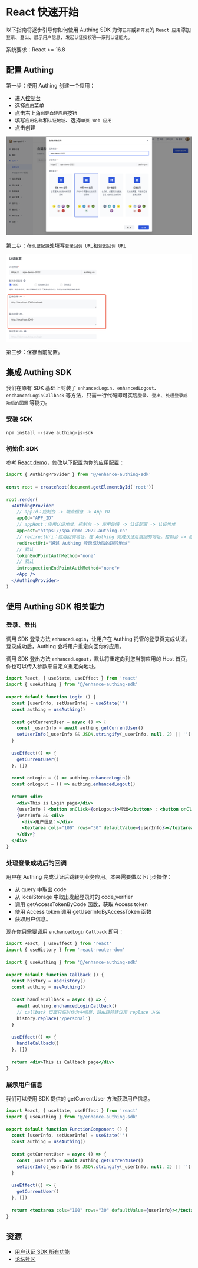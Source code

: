 # React 快速开始

以下指南将逐步引导你如何使用 Authing SDK 为你`已有`或`新开发`的 `React 应用`添加`登录`、`登出`、`展示用户信息`、`发起认证授权`等`一系列认证能力`。

系统要求：React >= 16.8

## 配置 Authing

第一步：使用 Authing 创建一个应用：

- 进入<a href="https://console.authing.cn/" target="blank">控制台</a>
- 选择`应用`菜单
- 点击右上角`创建自建应用`按钮
- 填写`应用名称`和`认证地址`、选择`单页 Web 应用`
- 点击创建

![image](./doc-assets/1.png)

第二步：在`认证配置`处填写`登录回调 URL`和`登出回调 URL`

![image](./doc-assets/2.png)

第三步：保存当前配置。

## 集成 Authing SDK

我们在原有 SDK 基础上封装了 `enhancedLogin`、`enhancedLogout`、`enchancedLoginCallback` 等方法，只需一行代码即可实现`登录`、`登出`、`处理登录成功后的回调` 等能力。

### 安装 SDK

``` shell
npm install --save authing-js-sdk
```

### 初始化 SDK

参考 [React demo](./index.jsx)，修改以下配置为你的应用配置：

``` jsx
import { AuthingProvider } from '@/enhance-authing-sdk'

const root = createRoot(document.getElementById('root'))

root.render(
  <AuthingProvider
    // appId：控制台 -> 端点信息 -> App ID
    appId="APP_ID"
    // appHost：应用认证地址，控制台 -> 应用详情 -> 认证配置 -> 认证地址
    appHost="https://spa-demo-2022.authing.cn"
    // redirectUri：应用回调地址，在 Authing 完成认证后跳回的地址。控制台 -> 应用详情 -> 认证配置 -> 登录回调 URL
    redirectUri="通过 Authing 登录成功后的跳转地址"
    // 默认
    tokenEndPointAuthMethod="none"
    // 默认
    introspectionEndPointAuthMethod="none">
    <App />
  </AuthingProvider>
)
```

## 使用 Authing SDK 相关能力

### 登录、登出

调用 SDK 登录方法 `enhancedLogin`，让用户在 Authing 托管的登录页完成认证。登录成功后，Authing 会将用户重定向回你的应用。

调用 SDK 登出方法 `enhancedLogout`，默认将重定向到您当前应用的 Host 首页，你也可以传入参数来自定义重定向地址。

``` jsx
import React, { useState, useEffect } from 'react'
import { useAuthing } from '@/enhance-authing-sdk'

export default function Login () {
  const [userInfo, setUserInfo] = useState('')
  const authing = useAuthing()

  const getCurrentUser = async () => {
    const _userInfo = await authing.getCurrentUser()
    setUserInfo(_userInfo && JSON.stringify(_userInfo, null, 2) || '')
  }

  useEffect(() => {
    getCurrentUser()
  }, [])

  const onLogin = () => authing.enhancedLogin()
  const onLogout = () => authing.enhancedLogout()

  return <div>
    <div>This is Login page</div>
    {userInfo ? <button onClick={onLogout}>登出</button> : <button onClick={onLogin}>登录</button>}
    {userInfo && <div>
      <div>用户信息：</div>
      <textarea cols="100" rows="30" defaultValue={userInfo}></textarea>
    </div>}
  </div>
}
```

### 处理登录成功后的回调

用户在 Authing 完成认证后跳转到业务应用。本来需要做以下几步操作：

- 从 query 中取出 code
- 从 localStorage 中取出发起登录时的 code_verifier
- 调用 getAccessTokenByCode 函数，获取 Access token
- 使用 Access token 调用 getUserInfoByAccessToken 函数
- 获取用户信息。

现在你只需要调用 `enchancedLoginCallback` 即可：

``` jsx
import React, { useEffect } from 'react'
import { useHistory } from 'react-router-dom'

import { useAuthing } from '@/enhance-authing-sdk'

export default function Callback () {
  const history = useHistory()
  const authing = useAuthing()

  const handleCallback = async () => {
    await authing.enchancedLoginCallback()
    // callback 页面只临时作为中间页，路由跳转建议用 replace 方法
    history.replace('/personal')
  }

  useEffect(() => {
    handleCallback()
  }, [])

  return <div>This is Callback page</div>
}
```

### 展示用户信息

我们可以使用 SDK 提供的 getCurrentUser 方法获取用户信息。

``` jsx
import React, { useState, useEffect } from 'react'
import { useAuthing } from '@/enhance-authing-sdk'

export default function FunctionComponent () {
  const [userInfo, setUserInfo] = useState('')
  const authing = useAuthing()

  const getCurrentUser = async () => {
    const _userInfo = await authing.getCurrentUser()
    setUserInfo(_userInfo && JSON.stringify(_userInfo, null, 2) || '')
  }

  useEffect(() => {
    getCurrentUser()
  }, [])

  return <textarea cols="100" rows="30" defaultValue={userInfo}></textarea>
}
```

## 资源

- [用户认证 SDK 所有功能](https://docs.authing.cn/v2/reference/sdk-for-node/authentication/)
- [论坛社区](https://forum.authing.cn/)
